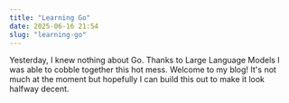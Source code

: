 ```yaml
---
title: "Learning Go"
date: 2025-06-16 21:54
slug: "learning-go"
---
```


Yesterday, I knew nothing about Go. Thanks to Large Language Models I was able
to cobble together this hot mess. Welcome to my blog! It's not much at the
moment but hopefully I can build this out to make it look halfway decent.
